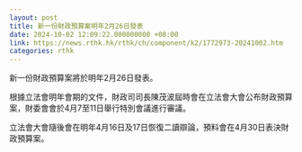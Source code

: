 ```yaml
---
layout: post
title: 新一份財政預算案明年2月26日發表
date: 2024-10-02 12:09:22.000000000 +08:00
link: https://news.rthk.hk/rthk/ch/component/k2/1772973-20241002.htm
categories: rthk
---
```


新一份財政預算案將於明年2月26日發表。

根據立法會明年會期的文件，財政司司長陳茂波屆時會在立法會大會公布財政預算案，財委會會於4月7至11日舉行特別會議進行審議。

立法會大會隨後會在明年4月16日及17日恢復二讀辯論，預料會在4月30日表決財政預算案。
